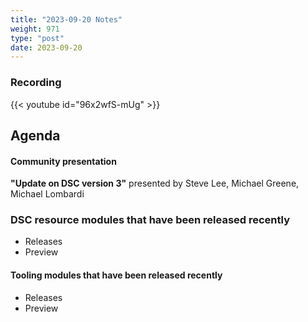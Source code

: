 ```yaml
---
title: "2023-09-20 Notes"
weight: 971
type: "post"
date: 2023-09-20
---
```


### Recording

{{< youtube id="96x2wfS-mUg" >}}

## Agenda

#### Community presentation

**"Update on DSC version 3"** presented by Steve Lee, Michael Greene, Michael Lombardi

### DSC resource modules that have been released recently

- Releases
- Preview

#### Tooling modules that have been released recently

- Releases
- Preview
